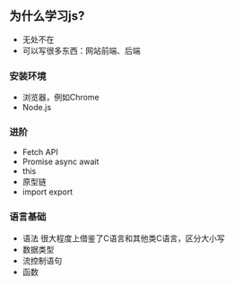 ## 为什么学习js?
-  无处不在
-  可以写很多东西：网站前端、后端

### 安装环境
- 浏览器，例如Chrome
- Node.js

### 进阶
- Fetch API
- Promise async await
- this
- 原型链
- import export

### 语言基础
- 语法
  很大程度上借鉴了C语言和其他类C语言，区分大小写
- 数据类型
- 流控制语句
- 函数
